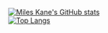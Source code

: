 [![Miles Kane's GitHub stats](https://github-readme-stats.vercel.app/api?username=milsman2&theme=tokyonight)](https://github.com/milsman2/github-readme-stats)<br>
[![Top Langs](https://github-readme-stats.vercel.app/api/top-langs/?username=milsman2&theme=tokyonight)](https://github.com/milsman2/github-readme-stats)
